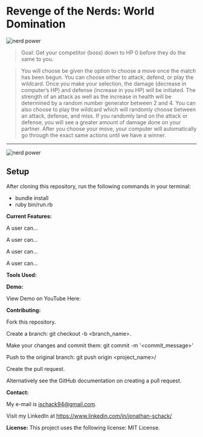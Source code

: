 # Revenge of the Nerds: World Domination
![nerd power](https://media3.giphy.com/media/c71lCiJq6jEvm/giphy.gif)
> Goal: Get your competitor (boss) down to HP 0  before they do the same to you.

> You will choose be given the option to choose a move once the match has been begun. You can choose either to attack, defend, or play the wildcard. Once you make your selection, the damage (decrease in computer’s HP) and defense (increase in you HP) will be initiated. The strength of an attack as well as the increase in health will be determined by a random number generator between 2 and 4. You can also choose to play the wildcard which will randomly choose between an attack, defense, and miss. If you randomly land on the attack or defense, you will see a greater amount of damage done on your partner. After you choose your move, your computer will automatically go through the exact same actions until we have a winner.
---
![nerd power](https://media2.giphy.com/media/pr8KAI776EwDe/giphy.gif)
## Setup
After cloning this repository, run the following commands in your terminal:
- bundle install
- ruby bin/run.rb

<strong> Current Features: </strong> <p>
A user can...<p>
A user can...<p>
A user can...<p>
A user can...<p>
  
<strong> Tools Used: </strong> <p>

<strong> Demo: </strong> <p>
View Demo on YouTube Here:

<strong> Contributing: </strong> <p>
Fork this repository. <p>
Create a branch: git checkout -b <branch_name>. <p>
Make your changes and commit them: git commit -m '<commit_message>' <p>
Push to the original branch: git push origin <project_name>/<location> <p>
Create the pull request. <p>
Alternatively see the GitHub documentation on creating a pull request.

<strong> Contact: </strong> <p>
My e-mail is jschack94@gmail.com. <p> Visit my LinkedIn at https://www.linkedin.com/in/jonathan-schack/

<strong> License: </strong>
This project uses the following license: MIT License.

